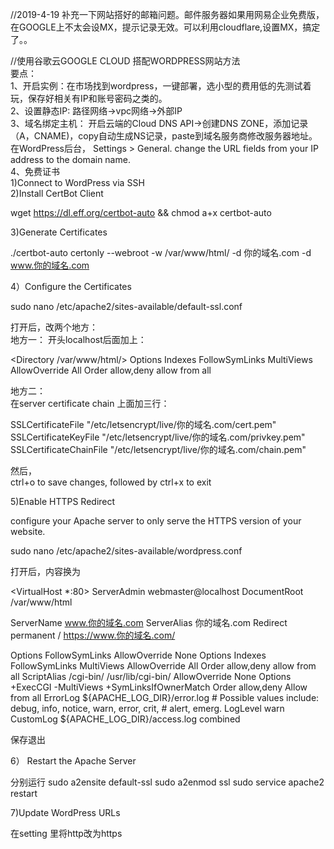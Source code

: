 //2019-4-19
补充一下网站搭好的邮箱问题。邮件服务器如果用网易企业免费版，在GOOGLE上不太会设MX，提示记录无效。可以利用cloudflare,设置MX，搞定了。。

//使用谷歌云GOOGLE CLOUD 搭配WORDPRESS网站方法 </br>
要点：</br>
1、开启实例：在市场找到wordpress，一键部署，选小型的费用低的先测试着玩，保存好相关有IP和账号密码之类的。</br>
2、设置静态IP: 路径网络->vpc网络->外部IP</br>
3、域名绑定主机： 开启云端的Cloud DNS API->创建DNS ZONE，添加记录（A，CNAME)，copy自动生成NS记录，paste到域名服务商修改服务器地址。</br>
 在WordPress后台， Settings > General. change the URL fields from your IP address to the domain name.</br>
 4、免费证书 </br>
1)Connect to WordPress via SSH </br>
2)Install CertBot Client </br>

wget https://dl.eff.org/certbot-auto && chmod a+x certbot-auto

3)Generate Certificates </br>

./certbot-auto certonly --webroot -w /var/www/html/ -d 你的域名.com -d www.你的域名.com

4）Configure the Certificates </br>

sudo nano /etc/apache2/sites-available/default-ssl.conf
</br>

打开后，改两个地方：</br>
地方一：
开头localhost后面加上：</br>

<Directory /var/www/html/>
Options Indexes FollowSymLinks MultiViews
AllowOverride All
Order allow,deny
allow from all
</Directory>

地方二：</br>
在server certificate chain 上面加三行：

SSLCertificateFile "/etc/letsencrypt/live/你的域名.com/cert.pem"
SSLCertificateKeyFile "/etc/letsencrypt/live/你的域名.com/privkey.pem"
SSLCertificateChainFile "/etc/letsencrypt/live/你的域名.com/chain.pem"


然后，</br>
ctrl+o to save changes, followed by ctrl+x to exit 

5)Enable HTTPS Redirect

configure your Apache server to only serve the HTTPS version of your website. 

sudo nano /etc/apache2/sites-available/wordpress.conf

打开后，内容换为</br>

<VirtualHost *:80>
ServerAdmin webmaster@localhost
DocumentRoot /var/www/html

ServerName www.你的域名.com
ServerAlias 你的域名.com
Redirect permanent / https://www.你的域名.com/

<Directory />
Options FollowSymLinks
AllowOverride None
</Directory>
<Directory /var/www/html/>
Options Indexes FollowSymLinks MultiViews
AllowOverride All
Order allow,deny
allow from all
</Directory>
ScriptAlias /cgi-bin/ /usr/lib/cgi-bin/
<Directory "/usr/lib/cgi-bin">
AllowOverride None
Options +ExecCGI -MultiViews +SymLinksIfOwnerMatch
Order allow,deny
Allow from all
</Directory>
ErrorLog ${APACHE_LOG_DIR}/error.log
# Possible values include: debug, info, notice, warn, error, crit,
# alert, emerg.
LogLevel warn
CustomLog ${APACHE_LOG_DIR}/access.log combined
</VirtualHost>

保存退出

6） Restart the Apache Server

分别运行
sudo a2ensite default-ssl
sudo a2enmod ssl
sudo service apache2 restart

7)Update WordPress URLs

在setting 里将http改为https
